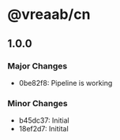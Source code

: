 # @vreaab/cn

## 1.0.0

### Major Changes

- 0be82f8: Pipeline is working

### Minor Changes

- b45dc37: Initial
- 18ef2d7: Initital
